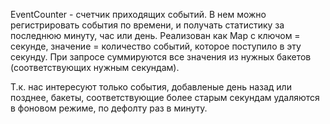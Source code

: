 EventCounter - счетчик приходящих событий.
В нем можно регистрировать события по времени, и получать статистику за последнюю минуту, час или день.
Реализован как Map с ключом = секунде, значение = количество событий, которое поступило в эту секунду.
При запросе суммируются все значения из нужных бакетов (соответствующих нужным секундам).

Т.к. нас интересуют только события, добавленые день назад или позднее, бакеты, соответствующие более старым 
секундам удаляются в фоновом режиме, по дефолту раз в минуту.

